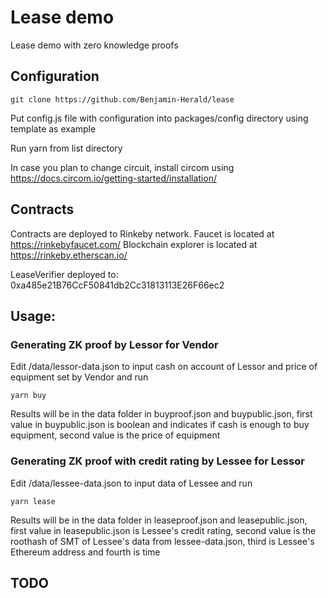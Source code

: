 # Lease demo
Lease demo with zero knowledge proofs

## Configuration

	git clone https://github.com/Benjamin-Herald/lease

Put config.js file with configuration into packages/config directory using template as example


Run yarn from list directory

In case you plan to change circuit, install circom using 
https://docs.circom.io/getting-started/installation/

## Contracts
Contracts are deployed to Rinkeby network. Faucet is located at https://rinkebyfaucet.com/
Blockchain explorer is located at https://rinkeby.etherscan.io/

LeaseVerifier deployed to: 0xa485e21B76CcF50841db2Cc31813113E26F66ec2

## Usage:

### Generating ZK proof by Lessor for Vendor
Edit /data/lessor-data.json to input cash on account of Lessor and 
price of equipment set by Vendor and run

	yarn buy

Results will be in the data folder in buyproof.json and buypublic.json, first value in buypublic.json 
is boolean and indicates if cash is enough to buy equipment, second value is the price of equipment

### Generating ZK proof with credit rating by Lessee for Lessor
Edit /data/lessee-data.json to input data of Lessee and run

	yarn lease

Results will be in the data folder in leaseproof.json and leasepublic.json, first value in leasepublic.json 
is Lessee's credit rating, second value is the roothash of SMT of Lessee's data from lessee-data.json, third is 
Lessee's Ethereum address and fourth is time




## TODO

